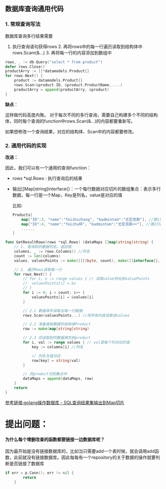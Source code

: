 



## 数据库查询通用代码



### 1. 常规查询写法

数据库查询多行结果需要

1. 执行查询语句获得rows 2. 再将rows中的每一行遍历读取到结构体中 rows.Scam(&...) 3. 再将每一行的内容添加到数组中

```go
rows, _ := db.Query("select * from product")
defer rows.Close()
productArry := []*datamodels.Product{}
for rows.Next() {
    product := datamodels.Product{}
    rows.Scan(&product.ID, &product.ProductName,....)
    productArry = append(productArry, &product)
}
```



**缺点**：

这样做代码高度内聚。 对于每次不同的多行查询，需要自己构建多个不同的结构体，同时每个查询的function中rows.Scan(&...)的内容都要重新写。

如果想修改一个查询结果，对应的结构体、Scan中的内容都要修改。

### 2. 通用代码的实现

**改进：**

因此，我们可以有一个通用的查询function：

- rows *sql.Rows : 执行查询后的结果

- 输出[]Map[string]interface{}：一个每行数据对应切片的数组集合：表示多行数据，每一行是一个Map，Key是列名，value是对应的值

  比如:

  ```go
  Products[
      map["ID":3, "name":"feizhuzhang", "badmintom":"尤尼克斯"], //第1行数据
      map["ID":4, "name":"feizhu样", "badmintom":"尤尼克斯++"], //第2行数据
      ......
  ]
  ```





```go
func GetResultRows(rows *sql.Rows) (dataMaps []map[string]string) {
	// 1. 查询到的数据列名、返回值
	columns, _ := rows.Columns() //列名
	count := len(columns)
	values, valuesPoints := make([][]byte, count), make([]interface{}, count)

	// 2. 遍历Rows读取每一行
	for rows.Next() {
		// for i, v := range values { // 读取value地址到valuePoints
		// 	valuesPoints[i] = &v
		// }
		for i := 0; i < count; i++ {
			valuesPoints[i] = &values[i]
		}

		// 2.1 数据库中读取出每一行数据
		rows.Scan(valuesPoints...) //将所有内容读取进values

		// 2.2 准备接收数据的结构体Product
		row := make(map[string]string)

		// 2.3 将读取到的数据填充到product
		for i, val := range values { // val是每个列对应的值
			key := columns[i] //列名

			// 列名与值对应
			row[key] = string(val)
		}

		// 将product归到集合中
		dataMaps = append(dataMaps, row)
	}
	return
}
```



[参考链接:golang操作数据库 - SQL查询结果集输出到Map切片](https://juejin.cn/post/7026932558348681253#heading-0)

### 













# 提出问题：

#### 为什么每个增删改查的函数都要链接一边数据库呢？

因为最开始是没有链接数据库的，比如当只需要add一个表时候，就会调用add函数，此前就没有链接数据库。因此每每有一个repository的关于数据的操作就要判断是否链接了数据库

```go
if err = p.Conn(); err != nil {
		return
	}
```

